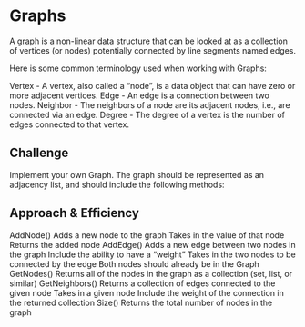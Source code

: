 # Graphs
A graph is a non-linear data structure that can be looked at as a collection of vertices (or nodes) potentially connected by line segments named edges.

Here is some common terminology used when working with Graphs:

Vertex - A vertex, also called a “node”, is a data object that can have zero or more adjacent vertices.
Edge - An edge is a connection between two nodes.
Neighbor - The neighbors of a node are its adjacent nodes, i.e., are connected via an edge.
Degree - The degree of a vertex is the number of edges connected to that vertex.


## Challenge
Implement your own Graph. The graph should be represented as an adjacency list, and should include the following methods:



## Approach & Efficiency
AddNode()
Adds a new node to the graph
Takes in the value of that node
Returns the added node
AddEdge()
Adds a new edge between two nodes in the graph
Include the ability to have a “weight”
Takes in the two nodes to be connected by the edge
Both nodes should already be in the Graph
GetNodes()
Returns all of the nodes in the graph as a collection (set, list, or similar)
GetNeighbors()
Returns a collection of edges connected to the given node
Takes in a given node
Include the weight of the connection in the returned collection
Size()
Returns the total number of nodes in the graph

